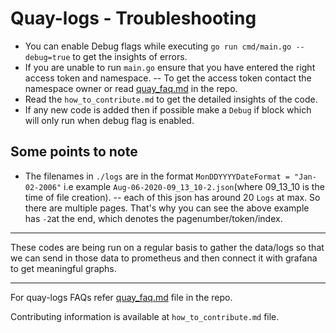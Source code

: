 # Quay-logs - Troubleshooting

- You can enable Debug flags while executing `go run cmd/main.go --debug=true` to get the insights of errors.
- If you are unable to run `main.go` ensure that you have entered the right access token and namespace.
  -- To get the access token contact the namespace owner or read [quay_faq.md](https://github.com/mayadata-io/quay-logs/blob/master/quay_faq.md) in the repo.
- Read the `how_to_contribute.md` to get the detailed insights of the code.
- If any new code is added then if possible make a `Debug` if block which will only run when debug flag is enabled.

## Some points to note

- The filenames in `./logs` are in the format `MonDDYYYYDateFormat = "Jan-02-2006"` i.e example `Aug-06-2020-09_13_10-2.json`(where 09_13_10 is the time of file creation).
  -- each of this json has around 20 `Logs` at max. So there are multiple pages. That's why you can see the above example has `-2`at the end, which denotes the pagenumber/token/index.

---

These codes are being run on a regular basis to gather the data/logs so that we can send in those data to prometheus and then connect it with grafana to get meaningful graphs.

---

For quay-logs FAQs refer [quay_faq.md](https://github.com/mayadata-io/quay-logs/blob/master/quay_faq.md) file in the repo.

Contributing information is available at `how_to_contribute.md` file.
